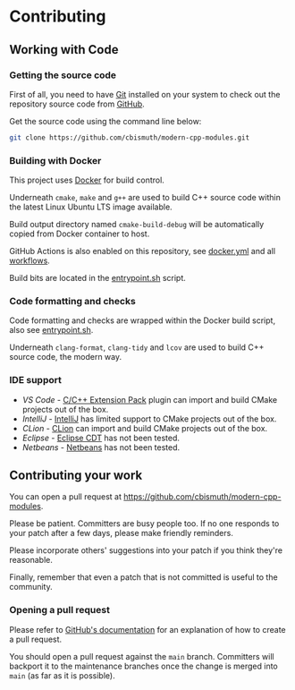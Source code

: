 # Contributing

## Working with Code

### Getting the source code

First of all, you need to have [Git](https://git-scm.com) installed on your system to check out the repository source code from [GitHub](https://github.com/cbismuth/modern-cpp-modules).

Get the source code using the command line below:

```bash
git clone https://github.com/cbismuth/modern-cpp-modules.git
```

### Building with Docker

This project uses [Docker](https://docker.com) for build control.

Underneath `cmake`, `make` and `g++` are used to build C++ source code within the latest Linux Ubuntu LTS image available.

Build output directory named `cmake-build-debug` will be automatically copied from Docker container to host.

GitHub Actions is also enabled on this repository, see [docker.yml](.github/workflows/docker.yml) and all [workflows](https://github.com/cbismuth/modern-cpp-modules/actions).

Build bits are located in the [entrypoint.sh](entrypoint.sh) script.

### Code formatting and checks

Code formatting and checks are wrapped within the Docker build script, also see [entrypoint.sh](entrypoint.sh).

Underneath `clang-format`, `clang-tidy` and `lcov` are used to build C++ source code, the modern way.

### IDE support

- *VS Code* - [C/C++ Extension Pack](https://github.com/microsoft/vscode-cpptools) plugin can import and build CMake projects out of the box.
- *IntelliJ* - [IntelliJ](https://jetbrains.com/idea) has limited support to CMake projects out of the box.
- *CLion* - [CLion](https://jetbrains.com/clion) can import and build CMake projects out of the box.
- *Eclipse*  - [Eclipse CDT](https://eclipse.org/cdt) has not been tested.
- *Netbeans* - [Netbeans](https://netbeans.apache.org) has not been tested.

## Contributing your work

You can open a pull request at https://github.com/cbismuth/modern-cpp-modules.

Please be patient. Committers are busy people too. If no one responds to your patch after a few days, please make friendly reminders.

Please incorporate others' suggestions into your patch if you think they're reasonable.

Finally, remember that even a patch that is not committed is useful to the community.

### Opening a pull request

Please refer to [GitHub's documentation](https://docs.github.com/en/pull-requests/collaborating-with-pull-requests) for an explanation of how to create a pull request.

You should open a pull request against the `main` branch. Committers will backport it to the maintenance branches once the change is merged into `main` (as far as it is possible).
